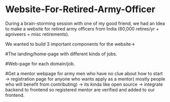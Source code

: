 # Website-For-Retired-Army-Officer

During a brain-storming session with one of my good friend, we had an Idea to make a website for retired army officers from India (60,000 retires/yr + agniveers + misc retirements).

We wanted to build 3 important components for the website->

#The landing/home-page with different kinds of jobs.

#Web-page for each domain/job.


#Get a mentor webpage for army men who have no clue about how to start
  -> registration page for anyone who wants apply as a mentor( mostly people who will benefit from contributing)
  -> its kinda like open source
  -> integrate backend to frontend so registered mentor are verified and added to our frontend.
